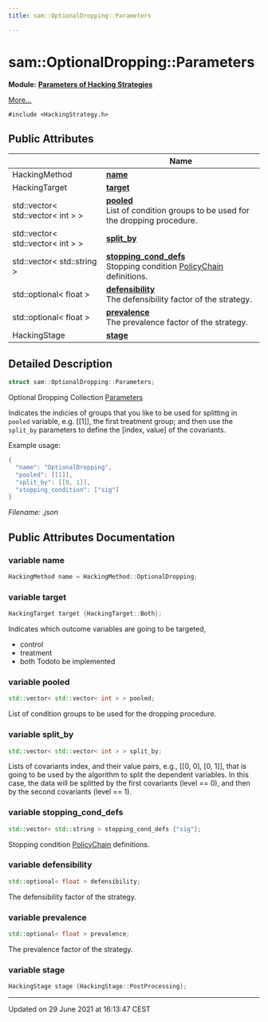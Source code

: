 ```yaml
---
title: sam::OptionalDropping::Parameters

---
```


# sam::OptionalDropping::Parameters

**Module:** **[Parameters of Hacking Strategies](/doxygen/Modules/group___hacking_strategies_parameters/)**



 [More...](#detailed-description)


`#include <HackingStrategy.h>`

## Public Attributes

|                | Name           |
| -------------- | -------------- |
| HackingMethod | **[name](/doxygen/Classes/structsam_1_1_optional_dropping_1_1_parameters/#variable-name)**  |
| HackingTarget | **[target](/doxygen/Classes/structsam_1_1_optional_dropping_1_1_parameters/#variable-target)**  |
| std::vector< std::vector< int > > | **[pooled](/doxygen/Classes/structsam_1_1_optional_dropping_1_1_parameters/#variable-pooled)** <br>List of condition groups to be used for the dropping procedure.  |
| std::vector< std::vector< int > > | **[split_by](/doxygen/Classes/structsam_1_1_optional_dropping_1_1_parameters/#variable-split_by)**  |
| std::vector< std::string > | **[stopping_cond_defs](/doxygen/Classes/structsam_1_1_optional_dropping_1_1_parameters/#variable-stopping_cond_defs)** <br>Stopping condition [PolicyChain]() definitions.  |
| std::optional< float > | **[defensibility](/doxygen/Classes/structsam_1_1_optional_dropping_1_1_parameters/#variable-defensibility)** <br>The defensibility factor of the strategy.  |
| std::optional< float > | **[prevalence](/doxygen/Classes/structsam_1_1_optional_dropping_1_1_parameters/#variable-prevalence)** <br>The prevalence factor of the strategy.  |
| HackingStage | **[stage](/doxygen/Classes/structsam_1_1_optional_dropping_1_1_parameters/#variable-stage)**  |

## Detailed Description

```cpp
struct sam::OptionalDropping::Parameters;
```


Optional Dropping Collection [Parameters](/doxygen/Classes/structsam_1_1_optional_dropping_1_1_parameters/)

Indicates the indicies of groups that you like to be used for splitting in `pooled` variable, e.g. [[1]], the first treatment group; and then use the `split_by` parameters to define the [index, value] of the covariants.

Example usage: 

```cpp
{
  "name": "OptionalDropping",
  "pooled": [[1]],
  "split_by": [[0, 1]],
  "stopping_condition": ["sig"]
}
```

_Filename: .json_

## Public Attributes Documentation

### variable name

```cpp
HackingMethod name = HackingMethod::OptionalDropping;
```


### variable target

```cpp
HackingTarget target {HackingTarget::Both};
```


Indicates which outcome variables are going to be targeted,

* control
* treatment
* both Todoto be implemented 


### variable pooled

```cpp
std::vector< std::vector< int > > pooled;
```

List of condition groups to be used for the dropping procedure. 

### variable split_by

```cpp
std::vector< std::vector< int > > split_by;
```


Lists of covariants index, and their value pairs, e.g., [[0, 0], [0, 1]], that is going to be used by the algorithm to split the dependent variables. In this case, the data will be splitted by the first covariants (level == 0), and then by the second covariants (level == 1). 


### variable stopping_cond_defs

```cpp
std::vector< std::string > stopping_cond_defs {"sig"};
```

Stopping condition [PolicyChain]() definitions. 

### variable defensibility

```cpp
std::optional< float > defensibility;
```

The defensibility factor of the strategy. 

### variable prevalence

```cpp
std::optional< float > prevalence;
```

The prevalence factor of the strategy. 

### variable stage

```cpp
HackingStage stage {HackingStage::PostProcessing};
```


-------------------------------

Updated on 29 June 2021 at 16:13:47 CEST